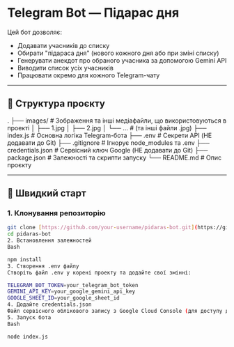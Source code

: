 # Telegram Bot — Підарас дня

Цей бот дозволяє:

* Додавати учасників до списку
* Обирати "підараса дня" (нового кожного дня або при зміні списку)
* Генерувати анекдот про обраного учасника за допомогою Gemini API
* Виводити список усіх учасників
* Працювати окремо для кожного Telegram-чату

---

## 📁 Структура проєкту

.
├── images/             # Зображення та інші медіафайли, що використовуються в проекті
│   ├── 1.jpg
│   ├── 2.jpg
│   └── ...             # (та інші файли .jpg)
├── index.js            # Основна логіка Telegram-бота
├── .env                # Секрети API (НЕ додавати до Git)
├── .gitignore          # Ігнорує node_modules та .env
├── credentials.json    # Сервісний ключ Google (НЕ додавати до Git)
├── package.json        # Залежності та скрипти запуску
└── README.md           # Опис проєкту


---

## 🚀 Швидкий старт

### 1. Клонування репозиторію

```bash
git clone [https://github.com/your-username/pidaras-bot.git](https://github.com/your-username/pidaras-bot.git)
cd pidaras-bot
2. Встановлення залежностей
Bash

npm install
3. Створення .env файлу
Створіть файл .env у корені проекту та додайте свої змінні:

TELEGRAM_BOT_TOKEN=your_telegram_bot_token
GEMINI_API_KEY=your_google_gemini_api_key
GOOGLE_SHEET_ID=your_google_sheet_id
4. Додайте credentials.json
Файл сервісного облікового запису з Google Cloud Console (для доступу до Google Sheets). Згенеруйте його і покладіть у корінь проєкту. 
5. Запуск бота
Bash

node index.js